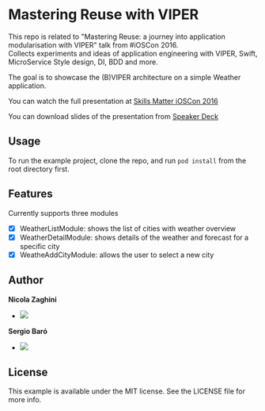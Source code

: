 # Mastering Reuse with VIPER

This repo is related to "Mastering Reuse: a journey into application modularisation with VIPER" talk from #iOSCon 2016.   
Collects experiments and ideas of application engineering with VIPER, Swift, MicroService Style design, DI, BDD and more.  

The goal is to showcase the (B)VIPER architecture on a simple Weather application.

You can watch the full presentation at [Skills Matter iOSCon 2016](https://skillsmatter.com/skillscasts/7931-mastering-reuse-a-journey-into-application-modularization-with-viper)

You can download slides of the presentation from [Speaker Deck]( https://speakerdeck.com/nzaghini/mastering-reuse-a-journey-into-application-modularization-with-viper)

## Usage

To run the example project, clone the repo, and run `pod install` from the root directory first.

## Features

Currently supports three modules

- [x] WeatherListModule: shows the list of cities with weather overview
- [x] WeatherDetailModule: shows details of the weather and forecast for a specific city
- [x] WeatheAddCityModule: allows the user to select a new city 

## Author

__Nicola Zaghini__ 
- [![](https://img.shields.io/badge/twitter-nzaghini-brightgreen.svg)](https://twitter.com/nzaghini) 

 
__Sergio Baró__ 
- [![](https://img.shields.io/badge/twitter-sergiobaro-brightgreen.svg)](https://twitter.com/sergiobaro) 


## License

This example is available under the MIT license. See the LICENSE file for more info.



